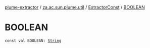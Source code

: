[plume-extractor](../../index.md) / [za.ac.sun.plume.util](../index.md) / [ExtractorConst](index.md) / [BOOLEAN](./-b-o-o-l-e-a-n.md)

# BOOLEAN

`const val BOOLEAN: `[`String`](https://kotlinlang.org/api/latest/jvm/stdlib/kotlin/-string/index.html)
